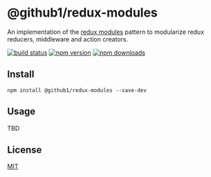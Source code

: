 # @github1/redux-modules

An implementation of the [redux modules](https://github.com/erikras/ducks-modular-redux) pattern to modularize redux reducers, middleware and action creators.

[![build status](https://img.shields.io/travis/github1/redux-modules/master.svg?style=flat-square)](https://travis-ci.org/github1/redux-modules)
[![npm version](https://img.shields.io/npm/v/@github1/redux-modules.svg?style=flat-square)](https://www.npmjs.com/package/@github1/redux-modules)
[![npm downloads](https://img.shields.io/npm/dm/@github1/redux-modules.svg?style=flat-square)](https://www.npmjs.com/package/@github1/redux-modules)

## Install
```shell
npm install @github1/redux-modules --save-dev
```

## Usage
TBD

## License
[MIT](LICENSE.md)